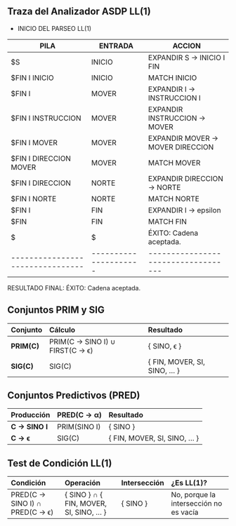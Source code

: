 ## Traza del Analizador ASDP LL(1)
 - INICIO DEL PARSEO LL(1) 

|PILA                            | ENTRADA             | ACCION                            |
|--------------------------------|---------------------|-----------------------------------|
|$S                              | INICIO              | EXPANDIR S -> INICIO I FIN        |
|$FIN I INICIO                   | INICIO              | MATCH INICIO                      |
|$FIN I                          | MOVER               | EXPANDIR I -> INSTRUCCION I       |
|$FIN I INSTRUCCION              | MOVER               | EXPANDIR INSTRUCCION -> MOVER     |
|$FIN I MOVER                    | MOVER               | EXPANDIR MOVER -> MOVER DIRECCION |
|$FIN I DIRECCION MOVER          | MOVER               | MATCH MOVER                       |
|$FIN I DIRECCION                | NORTE               | EXPANDIR DIRECCION -> NORTE       |
|$FIN I NORTE                    | NORTE               | MATCH NORTE                       |
|$FIN I                          | FIN                 | EXPANDIR I -> epsilon             |
|$FIN                            | FIN                 | MATCH FIN                         |
|$                               | $                   | ÉXITO: Cadena aceptada.           |
|--------------------------------|---------------------|-----------------------------------|
RESULTADO FINAL: ÉXITO: Cadena aceptada.

## Conjuntos PRIM y SIG

| **Conjunto** | **Cálculo**                      | **Resultado**               |
| :----------- | :------------------------------- | :-------------------------- |
| **PRIM(C)**  | PRIM(C → SINO I) ∪ FIRST(C → ϵ)  | { SINO, ϵ }                 |
| **SIG(C)**   | SIG(C)                           | { FIN, MOVER, SI, SINO, … } |

## Conjuntos Predictivos (PRED)

| **Producción** | **PRED(C → α)** | **Resultado**               |
| :------------- | :-------------- | :-------------------------- |
| **C → SINO I** | PRIM(SINO I)    | { SINO }                    |
| **C → ϵ**      | SIG(C)          | { FIN, MOVER, SI, SINO, … } |

## Test de Condición LL(1)

| **Condición**                  | **Operación**                          | **Intersección** | **¿Es LL(1)?**                           |
| :----------------------------- | :------------------------------------- | :--------------- | :--------------------------------------- |
| PRED(C → SINO I) ∩ PRED(C → ϵ) | { SINO } ∩ { FIN, MOVER, SI, SINO, … } | { SINO }         | No, porque la intersección no es vacía   |

